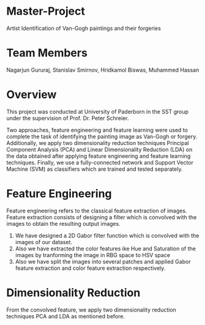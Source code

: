 # Master-Project
Artist Identification of Van-Gogh paintings and their forgeries 

# Team Members

Nagarjun Gururaj, Stanislav Smirnov, Hridkamol Biswas, Muhammed Hassan

# Overview
This project was conducted at University of Paderborn in the SST group under the supervision of Prof. Dr. Peter Schreier. 

Two approaches, feature engineering and feature learning were used to complete the task of identifying the painting image as Van-Gogh or forgery. Additionally, we apply two dimensionality reduction techniques Principal Component Analysis (PCA) and Linear Dimensionality Reduction (LDA) on the data obtained after applying feature engineering and feature learning techniques. Finally, we use a fully-connected network and Support Vector Machine (SVM) as classifiers which are trained and tested separately.

# Feature Engineering 
Feature engineering refers to the classical feature extraction of images. Feature extraction consists of designing a filter which is convolved with the images to obtain the resulting output images. 

1) We have designed a 2D Gabor filter function which is convolved with the images of our dataset.
2) Also we have extracted the color features ike Hue and Saturation of the images by tranforming the image in RBG space to HSV space
3) Also we have split the images into several patches and applied Gabor feature extraction and color feature extraction respectively.

# Dimensionality Reduction 

From the convolved feature, we apply two dimensionality reduction techniques PCA and LDA as mentioned before.

